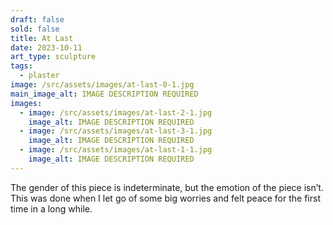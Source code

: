 ```yaml
---
draft: false
sold: false
title: At Last
date: 2023-10-11
art_type: sculpture
tags:
  - plaster
image: /src/assets/images/at-last-0-1.jpg
main_image_alt: IMAGE DESCRIPTION REQUIRED
images:
  - image: /src/assets/images/at-last-2-1.jpg
    image_alt: IMAGE DESCRIPTION REQUIRED
  - image: /src/assets/images/at-last-3-1.jpg
    image_alt: IMAGE DESCRIPTION REQUIRED
  - image: /src/assets/images/at-last-1-1.jpg
    image_alt: IMAGE DESCRIPTION REQUIRED
---
```

The gender of this piece is indeterminate, but the emotion of the piece isn’t. This was done when I let go of some big worries and felt peace for the first time in a long while.